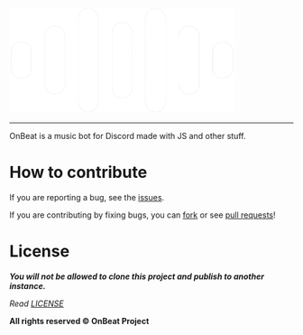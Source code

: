 <img width="400" src="/public/images/Header.png"/>

----
OnBeat is a music bot for Discord made with JS and other stuff.

# How to contribute
If you are reporting a bug, see the [issues](https://github.com/OnBeat-Project/OnBeat-Bot/issues).

If you are contributing by fixing bugs, you can [fork](https://github.com/OnBeat-Project/OnBeat-Bot/fork) or see [pull requests](https://github.com/OnBeat-Project/OnBeat-Bot/pulls)!


# License
_**You will not be allowed to clone this project and publish to another instance.**_

*Read [LICENSE](https://github.com/OnBeat-Project/OnBeat-Bot/blob/main/LICENSE)*

**All rights reserved © OnBeat Project**
